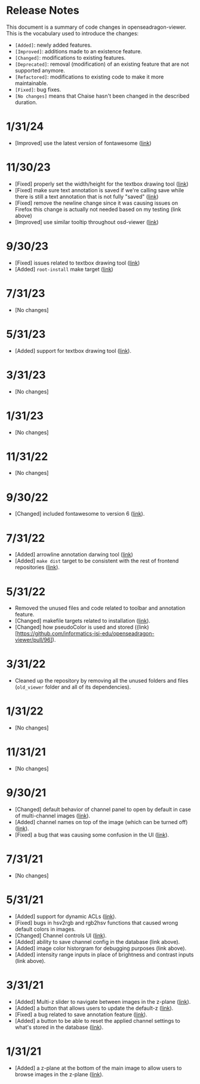 # Release Notes

This document is a summary of code changes in openseadragon-viewer. This is the vocabulary used to introduce the changes:
  - `[Added]`: newly added features.
  - `[Improved]`: additions made to an existence feature.
  - `[Changed]`: modifications to existing features.
  - `[Deprecated]`: removal (modification) of an existing feature that are not supported anymore.
  - `[Refactored]`: modifications to existing code to make it more maintainable.
  - `[Fixed]`: bug fixes.
  - `[No changes]` means that Chaise hasn't been changed in the described duration.

# 1/31/24

- [Improved] use the latest version of fontawesome ([link](https://github.com/informatics-isi-edu/openseadragon-viewer/pull/110))

# 11/30/23

- [Fixed] properly set the width/height for the textbox drawing tool ([link](https://github.com/informatics-isi-edu/openseadragon-viewer/commit/56d88ecb65a5ef8be839c7e33d4e4178c8301972))
- [Fixed] make sure text annotation is saved if we're calling save while there is still a text annotation that is not fully "saved" ([link](https://github.com/informatics-isi-edu/openseadragon-viewer/commit/b58ebdf9e0e3a2baa321f33cda1dbb5b69170992))
- [Fixed] remove the newline change since it was causing issues on Firefox this change is actually not needed based on my testing (link above)
- [Improved] use similar tooltip throughout osd-viewer ([link](https://github.com/informatics-isi-edu/openseadragon-viewer/commit/4ac3b46637bb6f9606cbe623e2d699c4fff19748))

# 9/30/23

- [Fixed] issues related to textbox drawing tool ([link](https://github.com/informatics-isi-edu/openseadragon-viewer/pull/108))
- [Added] `root-install` make target ([link](https://github.com/informatics-isi-edu/openseadragon-viewer/commit/8b270b09b1f949c34da3159e627b2a5a59dade07))

# 7/31/23

- [No changes]

# 5/31/23

- [Added] support for textbox drawing tool ([link](https://github.com/informatics-isi-edu/openseadragon-viewer/pull/105)).

# 3/31/23

- [No changes]

# 1/31/23
- [No changes]

# 11/31/22
- [No changes]

# 9/30/22
- [Changed] included fontawesome to version 6 ([link](https://github.com/informatics-isi-edu/openseadragon-viewer/commit/08aa6d7ef9efdcdc29b7712d7c50c80a3ad32399)).

# 7/31/22
- [Added] arrowline annotation darwing tool ([link](https://github.com/informatics-isi-edu/openseadragon-viewer/pull/100))
- [Added] `make dist` target to be consistent with the rest of frontend repositories ([link](https://github.com/informatics-isi-edu/openseadragon-viewer/commit/71a0a2c6e949a071893fd4a91598006190c98ed1)).

# 5/31/22
- Removed the unused files and code related to toolbar and annotation feature.
- [Changed] makefile targets related to installation ([link](https://github.com/informatics-isi-edu/openseadragon-viewer/pull/97)).
- [Changed] how pseudoColor is used and stored ((link)[https://github.com/informatics-isi-edu/openseadragon-viewer/pull/96]).

# 3/31/22
- Cleaned up the repository by removing all the unused folders and files (`old_viewer` folder and all of its dependencies).

# 1/31/22
- [No changes]

# 11/31/21
- [No changes]

# 9/30/21
- [Changed] default behavior of channel panel to open by default in case of multi-channel images ([link](https://github.com/informatics-isi-edu/openseadragon-viewer/commit/268216b9938c0ca142441484a5e685e29453afe9)).
- [Added] channel names on top of the image (which can be turned off) ([link](https://github.com/informatics-isi-edu/openseadragon-viewer/pull/88)).
- [Fixed] a bug that was causing some confusion in the UI ([link](https://github.com/informatics-isi-edu/openseadragon-viewer/commit/008d5efc2267f8017a6a6704daf3ff2dda209508)).

# 7/31/21
- [No changes]

# 5/31/21
- [Added] support for dynamic ACLs ([link](https://github.com/informatics-isi-edu/openseadragon-viewer/pull/91)).
- [Fixed] bugs in hsv2rgb and rgb2hsv functions that caused wrong default colors in images.
- [Changed] Channel controls UI ([link](https://github.com/informatics-isi-edu/openseadragon-viewer/pull/78)).
- [Added] ability to save channel config in the database (link above).
- [Added] image color historgram for debugging purposes (link above).
- [Added] intensity range inputs in place of brightness and contrast inputs (link above).

# 3/31/21
- [Added] Multi-z slider to navigate between images in the z-plane ([link](https://github.com/informatics-isi-edu/openseadragon-viewer/pull/89)).
- [Added] a button that allows users to update the default-z ([link](https://github.com/informatics-isi-edu/openseadragon-viewer/pull/86)).
- [Fixed] a bug related to save annotation feature ([link](https://github.com/informatics-isi-edu/openseadragon-viewer/pull/77)).
- [Added] a button to be able to reset the applied channel settings to what's stored in the database ([link](https://github.com/informatics-isi-edu/openseadragon-viewer/pull/71)).

# 1/31/21

- [Added] a z-plane at the bottom of the main image to allow users to browse images in the z-plane ([link](https://github.com/informatics-isi-edu/openseadragon-viewer/pull/77)).
